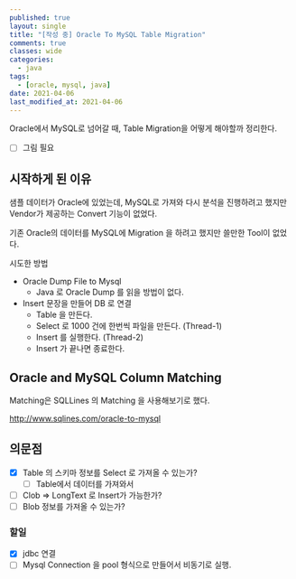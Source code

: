 ```yaml
---
published: true
layout: single
title: "[작성 중] Oracle To MySQL Table Migration"
comments: true
classes: wide
categories:
  - java
tags:
  - [oracle, mysql, java]
date: 2021-04-06
last_modified_at: 2021-04-06 
---
```

Oracle에서 MySQL로 넘어갈 때, Table Migration을 어떻게 해야할까 정리한다.
- [ ] 그림 필요

## 시작하게 된 이유

샘플 데이터가 Oracle에 있었는데, MySQL로 가져와 다시 분석을 진행하려고 했지만 Vendor가 제공하는 Convert 기능이 없었다.

기존 Oracle의 데이터를 MySQL에 Migration 을 하려고 했지만 쓸만한 Tool이 없었다.

시도한 방법

* Oracle Dump File to Mysql
  * Java 로 Oracle Dump 를 읽을 방법이 없다.
* Insert 문장을 만들어 DB 로 연결
  * Table 을 만든다.
  * Select 로 1000 건에 한번씩 파일을 만든다. (Thread-1)
  * Insert 를 실행한다.  (Thread-2)
  * Insert 가 끝나면 종료한다.


## Oracle and MySQL Column Matching

Matching은 SQLLines 의 Matching 을 사용해보기로 했다.

http://www.sqlines.com/oracle-to-mysql

## 의문점

- [x] Table 의 스키마 정보를 Select 로 가져올 수 있는가?
  - [ ] Table에서 데이터를 가져와서 
- [ ] Clob => LongText 로 Insert가 가능한가?
- [ ] Blob 정보를 가져올 수 있는가?

### 할일

- [x]  jdbc 연결
- [ ]  Mysql Connection 을 pool 형식으로 만들어서 비동기로 실행.